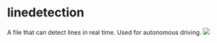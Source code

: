 # linedetection
A file that can detect lines in real time.
Used for autonomous driving.
<img src="https://img.shields.io/badge/autonomousdriving-61DAFB?style=flat&logo=retroacrch&logoColor=black"/>
